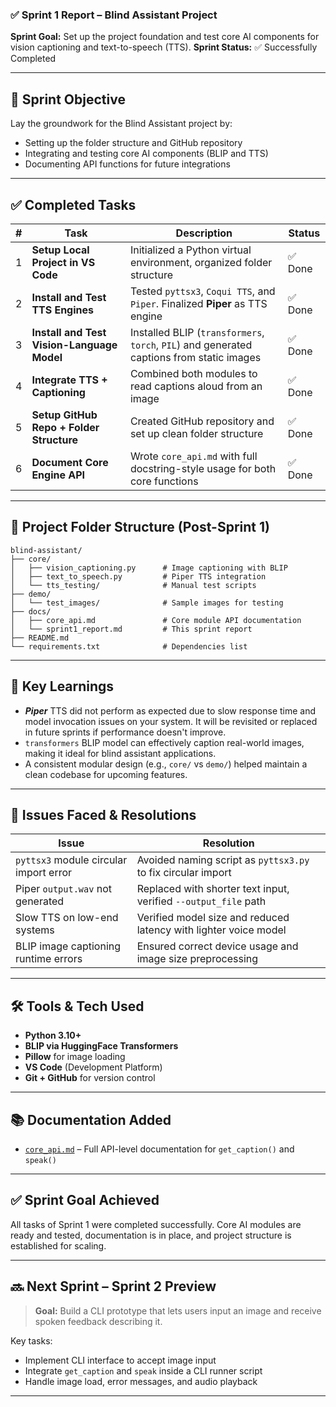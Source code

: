 ### ✅ Sprint 1 Report – Blind Assistant Project

**Sprint Goal:** Set up the project foundation and test core AI components for vision captioning and text-to-speech (TTS).
**Sprint Status:** ✅ Successfully Completed

---

## 🧭 Sprint Objective

Lay the groundwork for the Blind Assistant project by:

* Setting up the folder structure and GitHub repository
* Integrating and testing core AI components (BLIP and TTS)
* Documenting API functions for future integrations

---

## ✅ Completed Tasks
|  # | Task                                       | Description                                                                               | Status |
| -: | ------------------------------------------ | ----------------------------------------------------------------------------------------- | ------ |
|  1 | **Setup Local Project in VS Code**         | Initialized a Python virtual environment, organized folder structure                      | ✅ Done |
|  2 | **Install and Test TTS Engines**           | Tested `pyttsx3`, `Coqui TTS`, and `Piper`. Finalized **Piper** as TTS engine             | ✅ Done |
|  3 | **Install and Test Vision-Language Model** | Installed BLIP (`transformers`, `torch`, `PIL`) and generated captions from static images | ✅ Done |
|  4 | **Integrate TTS + Captioning**             | Combined both modules to read captions aloud from an image                                | ✅ Done |
|  5 | **Setup GitHub Repo + Folder Structure**   | Created GitHub repository and set up clean folder structure                               | ✅ Done |
|  6 | **Document Core Engine API**               | Wrote `core_api.md` with full docstring-style usage for both core functions               | ✅ Done |

---

## 📁 Project Folder Structure (Post-Sprint 1)

```
blind-assistant/
├── core/
│   ├── vision_captioning.py      # Image captioning with BLIP
│   ├── text_to_speech.py         # Piper TTS integration
│   └── tts_testing/              # Manual test scripts
├── demo/
│   └── test_images/              # Sample images for testing
├── docs/
│   ├── core_api.md               # Core module API documentation
│   └── sprint1_report.md         # This sprint report
├── README.md
└── requirements.txt              # Dependencies list
```

---

## 🔬 Key Learnings

* ***Piper*** TTS did not perform as expected due to slow response time and model invocation issues on your system. It will be revisited or replaced in future sprints if performance doesn't improve.
* `transformers` BLIP model can effectively caption real-world images, making it ideal for blind assistant applications.
* A consistent modular design (e.g., `core/` vs `demo/`) helped maintain a clean codebase for upcoming features.

---

## 🚫 Issues Faced & Resolutions

| Issue                                  | Resolution                                                       |
| -------------------------------------- | ---------------------------------------------------------------- |
| `pyttsx3` module circular import error | Avoided naming script as `pyttsx3.py` to fix circular import     |
| Piper `output.wav` not generated       | Replaced with shorter text input, verified `--output_file` path  |
| Slow TTS on low-end systems            | Verified model size and reduced latency with lighter voice model |
| BLIP image captioning runtime errors   | Ensured correct device usage and image size preprocessing        |

---

## 🛠️ Tools & Tech Used

* **Python 3.10+**
* **BLIP via HuggingFace Transformers**
* **Pillow** for image loading
* **VS Code** (Development Platform)
* **Git + GitHub** for version control

---

## 📚 Documentation Added

* [`core_api.md`](./core_api.md) – Full API-level documentation for `get_caption()` and `speak()`

---

## ✅ Sprint Goal Achieved

All tasks of Sprint 1 were completed successfully. Core AI modules are ready and tested, documentation is in place, and project structure is established for scaling.

---

## 🔜 Next Sprint – Sprint 2 Preview

> **Goal:** Build a CLI prototype that lets users input an image and receive spoken feedback describing it.

Key tasks:

* Implement CLI interface to accept image input
* Integrate `get_caption` and `speak` inside a CLI runner script
* Handle image load, error messages, and audio playback

---
